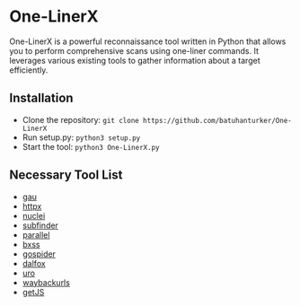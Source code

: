 # One-LinerX

One-LinerX is a powerful reconnaissance tool written in Python that allows you to perform comprehensive scans using one-liner commands. It leverages various existing tools to gather information about a target efficiently.

## Installation
- Clone the repository: `git clone https://github.com/batuhanturker/One-LinerX`
- Run setup.py: `python3 setup.py`
- Start the tool: `python3 One-LinerX.py`

## Necessary Tool List
- [gau](https://github.com/lc/gau)
- [httpx](https://github.com/projectdiscovery/httpx)
- [nuclei](https://github.com/projectdiscovery/nuclei)
- [subfinder](https://github.com/projectdiscovery/subfinder)
- [parallel](https://www.gnu.org/software/parallel/)
- [bxss](https://github.com/nahamsec/JSParser)
- [gospider](https://github.com/jaeles-project/gospider)
- [dalfox](https://github.com/hahwul/dalfox)
- [uro](https://github.com/s0md3v/Uro)
- [waybackurls](https://github.com/tomnomnom/waybackurls)
- [getJS](https://github.com/003random/getJS)

